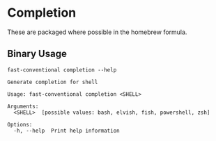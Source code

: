 # Completion

These are packaged where possible in the homebrew formula.

## Binary Usage

``` shell,script(name="help-completion",expected_exit_code=0)
fast-conventional completion --help
```

``` text,verify(script_name="help-completion",stream=stdout)
Generate completion for shell

Usage: fast-conventional completion <SHELL>

Arguments:
  <SHELL>  [possible values: bash, elvish, fish, powershell, zsh]

Options:
  -h, --help  Print help information
```
